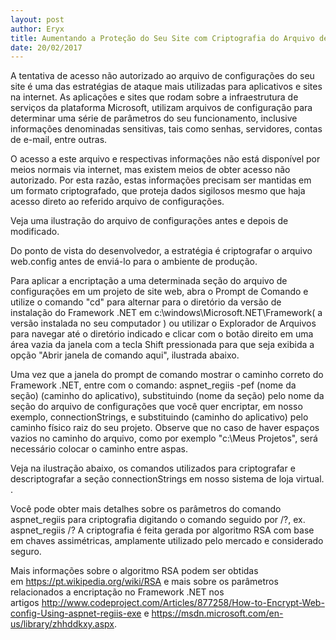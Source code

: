 ```yaml
---
layout: post
author: Eryx
title: Aumentando a Proteção do Seu Site com Criptografia do Arquivo de Configurações
date: 20/02/2017
---
```


A tentativa de acesso não autorizado ao arquivo de configurações do seu site é uma das estratégias de ataque mais utilizadas para aplicativos e sites na internet.
As aplicações e sites que rodam sobre a infraestrutura de serviços da plataforma Microsoft, utilizam arquivos de configuração para determinar uma série de parâmetros do seu funcionamento, inclusive informações denominadas sensitivas, tais como senhas, servidores, contas de e-mail, entre outras. 

O acesso a este arquivo e respectivas informações não está disponível por meios normais via internet, mas existem meios de obter acesso não autorizado. Por esta razão, estas informações precisam ser mantidas em um formato criptografado, que proteja dados sigilosos mesmo que haja acesso direto ao referido arquivo de configurações.

Veja uma ilustração do arquivo de configurações antes e depois de modificado.



Do ponto de vista do desenvolvedor, a estratégia é criptografar o arquivo web.config antes de enviá-lo para o ambiente de produção.

Para aplicar a encriptação a uma determinada seção do arquivo de configurações em um projeto de site web, abra o Prompt de Comando e utilize o comando "cd" para alternar para o diretório da versão de instalação do Framework .NET em c:\windows\Microsoft.NET\Framework\( a versão instalada no seu computador ) ou utilizar o Explorador de Arquivos para navegar até o diretório indicado e clicar com o botão direito em uma área vazia da janela com a tecla Shift pressionada para que seja exibida a opção "Abrir janela de comando aqui", ilustrada abaixo.



Uma vez que a janela do prompt de comando mostrar o caminho correto do Framework .NET, entre com o comando: aspnet_regiis -pef (nome da seção) (caminho do aplicativo), substituindo (nome da seção) pelo nome da seção do arquivo de configurações que você quer encriptar, em nosso exemplo, connectionStrings, e substituindo (caminho do aplicativo) pelo caminho físico raiz do seu projeto. Observe que no caso de haver espaços vazios no caminho do arquivo, como por exemplo "c:\Meus Projetos", será necessário colocar o caminho entre aspas.

Veja na ilustração abaixo, os comandos utilizados para criptografar e descriptografar a seção connectionStrings em nosso sistema de loja virtual.
.


Você pode obter mais detalhes sobre os parâmetros do comando aspnet_regiis para criptografia digitando o comando seguido por /?, ex. aspnet_regiis /?
A criptografia é feita gerada por algoritmo RSA com base em chaves assimétricas, amplamente utilizado pelo mercado e considerado seguro. 

Mais informações sobre o algoritmo RSA podem ser obtidas em <https://pt.wikipedia.org/wiki/RSA> e mais sobre os parâmetros relacionados a encriptação no Framework .NET nos artigos <http://www.codeproject.com/Articles/877258/How-to-Encrypt-Web-config-Using-aspnet-regiis-exe> e <https://msdn.microsoft.com/en-us/library/zhhddkxy.aspx>. 
